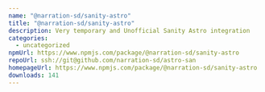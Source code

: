```yaml
---
name: "@narration-sd/sanity-astro"
title: "@narration-sd/sanity-astro"
description: Very temporary and Unofficial Sanity Astro integration
categories:
  - uncategorized
npmUrl: https://www.npmjs.com/package/@narration-sd/sanity-astro
repoUrl: ssh://git@github.com/narration-sd/astro-san
homepageUrl: https://www.npmjs.com/package/@narration-sd/sanity-astro
downloads: 141
---
```

